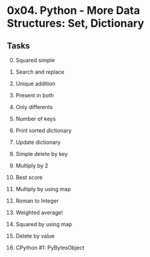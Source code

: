 # 0x04. Python - More Data Structures: Set, Dictionary 

## Tasks

0. Squared simple 







1. Search and replace 







2. Unique addition 








3. Present in both 







4. Only differents 








5. Number of keys 









6. Print sorted dictionary









7. Update dictionary 










8. Simple delete by key 










9. Multiply by 2 










10. Best score 










11. Multiply by using map 









12. Roman to Integer 










13. Weighted average! 










14. Squared by using map 








15. Delete by value 








16. CPython #1: PyBytesObject 










